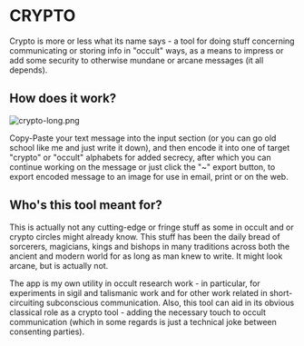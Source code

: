 # CRYPTO #

Crypto is more or less what its name says - a tool for doing stuff concerning communicating or storing info in "occult" ways, as a means to impress or add some security to otherwise mundane or arcane messages (it all depends).

How does it work?
----------------------

![crypto-long.png](https://bitbucket.org/repo/qXG6X6/images/3697993275-crypto-long.png)

Copy-Paste your text message into the input section (or you can go old school like me and just write it down), and then encode it into one of target "crypto" or "occult" alphabets for added secrecy, after which you can continue working on the message or just click the "~" export button, to export encoded message to an image for use in email, print or on the web.

Who's this tool meant for?
---------------------------------

This is actually not any cutting-edge or fringe stuff as some in occult and or crypto circles might already know. This stuff has been the daily bread of sorcerers, magicians, kings and bishops in many traditions across both the ancient and modern world for as long as man knew to write. It might look arcane, but is actually not.

The app is my own utility in occult research work - in particular, for experiments in sigil and talismanic work and for other work related in short-circuiting subconscious communication. Also, this tool can aid in its obvious classical role as a crypto tool - adding the necessary touch to occult communication (which in some regards is just a technical joke between consenting parties).